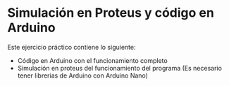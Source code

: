 # Simulación en Proteus y código en Arduino
Este ejercicio práctico contiene lo siguiente:
- Código en Arduino con el funcionamiento completo
- Simulación en proteus del funcionamiento del programa (Es necesario tener librerias de Arduino con Arduino Nano)
